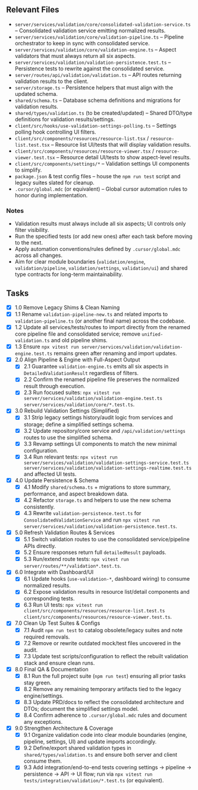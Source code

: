 ## Relevant Files

- `server/services/validation/core/consolidated-validation-service.ts` – Consolidated validation service emitting normalized results.
- `server/services/validation/core/validation-pipeline.ts` – Pipeline orchestrator to keep in sync with consolidated service.
- `server/services/validation/core/validation-engine.ts` – Aspect validators that must always return all six aspects.
- `server/services/validation/validation-persistence.test.ts` – Persistence tests to rewrite against the consolidated service.
- `server/routes/api/validation/validation.ts` – API routes returning validation results to the client.
- `server/storage.ts` – Persistence helpers that must align with the updated schema.
- `shared/schema.ts` – Database schema definitions and migrations for validation results.
- `shared/types/validation.ts` (to be created/updated) – Shared DTO/type definitions for validation results/settings.
- `client/src/hooks/use-validation-settings-polling.ts` – Settings polling hook controlling UI filters.
- `client/src/components/resources/resource-list.tsx` / `resource-list.test.tsx` – Resource list UI/tests that will display validation results.
- `client/src/components/resources/resource-viewer.tsx` / `resource-viewer.test.tsx` – Resource detail UI/tests to show aspect-level results.
- `client/src/components/settings/*` – Validation settings UI components to simplify.
- `package.json` & test config files – house the `npm run test` script and legacy suites slated for cleanup.
- `.cursor/global.mdc` (or equivalent) – Global cursor automation rules to honor during implementation.

### Notes

- Validation results must always include all six aspects; UI controls only filter visibility.
- Run the specified tests (or add new ones) after each task before moving to the next.
- Apply automation conventions/rules defined by `.cursor/global.mdc` across all changes.
- Aim for clear module boundaries (`validation/engine`, `validation/pipeline`, `validation/settings`, `validation/ui`) and shared type contracts for long-term maintainability.

## Tasks

- [x] 1.0 Remove Legacy Shims & Clean Naming
- [x] 1.1 Rename `validation-pipeline-new.ts` and related imports to `validation-pipeline.ts` (or another final name) across the codebase.
- [x] 1.2 Update all services/tests/routes to import directly from the renamed core pipeline file and consolidated service; remove `unified-validation.ts` and old pipeline shims.
- [x] 1.3 Ensure `npx vitest run server/services/validation/validation-engine.test.ts` remains green after renaming and import updates.
- [x] 2.0 Align Pipeline & Engine with Full-Aspect Output
  - [x] 2.1 Guarantee `validation-engine.ts` emits all six aspects in `DetailedValidationResult` regardless of filters.
  - [x] 2.2 Confirm the renamed pipeline file preserves the normalized result through execution.
  - [x] 2.3 Run focused suites: `npx vitest run server/services/validation/validation-engine.test.ts server/services/validation/core/*.test.ts`.
- [x] 3.0 Rebuild Validation Settings (Simplified)
  - [x] 3.1 Strip legacy settings history/audit logic from services and storage; define a simplified settings schema.
  - [x] 3.2 Update repository/core service and `/api/validation/settings` routes to use the simplified schema.
  - [x] 3.3 Revamp settings UI components to match the new minimal configuration.
  - [x] 3.4 Run relevant tests: `npx vitest run server/services/validation/validation-settings-service.test.ts server/services/validation/validation-settings-realtime.test.ts` and affected UI tests.
- [x] 4.0 Update Persistence & Schema
  - [x] 4.1 Modify `shared/schema.ts` + migrations to store summary, performance, and aspect breakdown data.
  - [x] 4.2 Refactor `storage.ts` and helpers to use the new schema consistently.
  - [x] 4.3 Rewrite `validation-persistence.test.ts` for `ConsolidatedValidationService` and run `npx vitest run server/services/validation/validation-persistence.test.ts`.
- [x] 5.0 Refresh Validation Routes & Services
  - [x] 5.1 Switch validation routes to use the consolidated service/pipeline APIs directly.
  - [x] 5.2 Ensure responses return full `detailedResult` payloads.
  - [x] 5.3 Run/extend route tests: `npx vitest run server/routes/**/validation*.test.ts`.
- [x] 6.0 Integrate with Dashboard/UI
  - [x] 6.1 Update hooks (`use-validation-*`, dashboard wiring) to consume normalized results.
  - [x] 6.2 Expose validation results in resource list/detail components and corresponding tests.
  - [x] 6.3 Run UI tests: `npx vitest run client/src/components/resources/resource-list.test.ts client/src/components/resources/resource-viewer.test.ts`.
- [x] 7.0 Clean Up Test Suites & Configs
  - [x] 7.1 Audit `npm run test` to catalog obsolete/legacy suites and note required removals.
  - [x] 7.2 Remove or rewrite outdated mock/test files uncovered in the audit.
  - [x] 7.3 Update test scripts/configuration to reflect the rebuilt validation stack and ensure clean runs.
- [x] 8.0 Final QA & Documentation
  - [x] 8.1 Run the full project suite (`npm run test`) ensuring all prior tasks stay green.
  - [x] 8.2 Remove any remaining temporary artifacts tied to the legacy engine/settings.
  - [x] 8.3 Update PRD/docs to reflect the consolidated architecture and DTOs; document the simplified settings model.
  - [x] 8.4 Confirm adherence to `.cursor/global.mdc` rules and document any exceptions.
- [x] 9.0 Strengthen Architecture & Coverage
  - [x] 9.1 Organize validation code into clear module boundaries (engine, pipeline, settings, UI) and update imports accordingly.
  - [x] 9.2 Define/export shared validation types in `shared/types/validation.ts` and ensure both server and client consume them.
  - [x] 9.3 Add integration/end-to-end tests covering settings → pipeline → persistence → API → UI flow; run via `npx vitest run tests/integration/validation/*.test.ts` (or equivalent).
